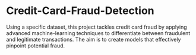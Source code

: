 # Credit-Card-Fraud-Detection
Using a specific dataset, this project tackles credit card fraud by applying advanced machine-learning techniques to differentiate between fraudulent and legitimate transactions. The aim is to create models that effectively pinpoint potential fraud.
